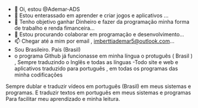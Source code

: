 - 👋 Oi, estou @Ademar-ADS
- 👀 Estou enterassado em aprender e criar jogos e aplicativos ...
- 🌱 Tenho objetivo ganhar Dinheiro e fazer da programação minha forma de trabalho e renda fimanceira...
- 💞️ Estou procurando colaborar em programação e desenvolvimento...
- 📫 Chegar até a mim por email , imberttiademar5@outlook.com...
- Sou Brasileiro. País (Brasil) 
- o programa Github já funcionasse em minha língua o protuguês ( Brasil ) , Sempre traduzindo o Inglês e todas as línguas 
-Todo site e web e aplicativos traduzido para português , em todas os programas das minha codificações 
<!---
Ademar-ADS/Ademar-ADS is a ✨ special ✨ repository because its `README.md` (this file) appears on your GitHub profile.
You can click the Preview link to take a look at your changes.
--->

Sempre dublar e traduzir vídeos em português (Brasil) em meus sistemas e programas.
E traduzir textos em português em meus sistemas e programas
Para facilitar meu aprendizado e minha leitura.




